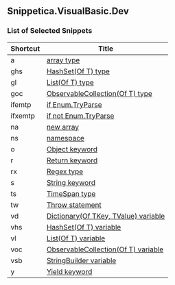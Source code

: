 ## Snippetica\.VisualBasic\.Dev

### List of Selected Snippets

Shortcut|Title
--------|-----
a|[array type](ArrayOfTType.snippet)
ghs|[HashSet(Of T) type](HashSetOfTType.snippet)
gl|[List(Of T) type](ListOfTType.snippet)
goc|[ObservableCollection(Of T) type](ObservableCollectionOfTType.snippet)
ifemtp|[if Enum.TryParse](IfEnumTryParse.snippet)
ifxemtp|[if not Enum.TryParse](IfNotEnumTryParse.snippet)
na|[new array ](NewArrayOfT.snippet)
ns|[namespace](Namespace.snippet)
o|[Object keyword](ObjectKeyword.snippet)
r|[Return keyword](ReturnKeyword.snippet)
rx|[Regex type](Regex.snippet)
s|[String keyword](StringKeyword.snippet)
ts|[TimeSpan type](TimeSpanType.snippet)
tw|[Throw statement](ThrowStatement.snippet)
vd|[Dictionary(Of TKey, TValue) variable](DictionaryOfTKeyTValueVariable.snippet)
vhs|[HashSet(Of T) variable](HashSetOfTVariable.snippet)
vl|[List(Of T) variable](ListOfTVariable.snippet)
voc|[ObservableCollection(Of T) variable](ObservableCollectionOfTVariable.snippet)
vsb|[StringBuilder variable](StringBuilderVariable.snippet)
y|[Yield keyword](YieldKeyword.snippet)

